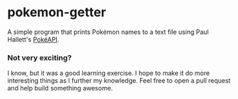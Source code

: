 # pokemon-getter
A simple program that prints Pokémon names to a text file using Paul Hallett's [PokéAPI](https://github.com/phalt/pokeapi).

### Not very exciting?
I know, but it was a good learning exercise. I hope to make it do more interesting things as I further my knowledge. Feel free to open a pull request and help build something awesome.
